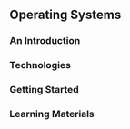## Operating Systems 

### An Introduction

### Technologies

### Getting Started

### Learning Materials
